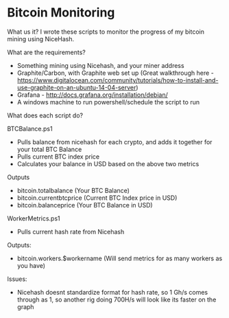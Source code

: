# Bitcoin Monitoring

What us it?
I wrote these scripts to monitor the progress of my bitcoin mining using NiceHash. 

What are the requirements? 
 - Something mining using Nicehash, and your miner address
 - Graphite/Carbon, with Graphite web set up (Great walkthrough here - https://www.digitalocean.com/community/tutorials/how-to-install-and-use-graphite-on-an-ubuntu-14-04-server)
 - Grafana - http://docs.grafana.org/installation/debian/
 - A windows machine to run powershell/schedule the script to run
 
 What does each script do?
 
 BTCBalance.ps1
 - Pulls balance from nicehash for each crypto, and adds it together for your total BTC Balance
 - Pulls current BTC index price
 - Calculates your balance in USD based on the above two metrics
 
 Outputs
 - bitcoin.totalbalance (Your BTC Balance)
 - bitcoin.currentbtcprice (Current BTC Index price in USD)
 - bitcoin.balanceprice (Your BTC Balance in USD)
 
 WorkerMetrics.ps1
 - Pulls current hash rate from Nicehash
 
 Outputs:
 - bitcoin.workers.$workername (Will send metrics for as many workers as you have)
 
 Issues: 
 - Nicehash doesnt standardize format for hash rate, so 1 Gh/s comes through as 1, so another rig doing 700H/s will look like its faster on the graph
